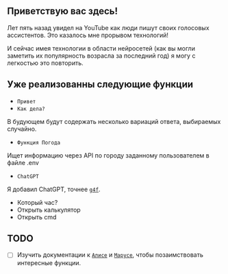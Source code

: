 ## Приветствую вас здесь!

Лет пять назад увидел на YouTube как люди пишут своих голосовых ассистентов. Это казалось мне прорывом технологий!

И сейчас имея технологии в области нейросетей (как вы могли заметить их популярность возрасла за последний год) я могу с легкостью это повторить. 

## Уже реализованны следующие функции

- `Привет`
- `Как дела?`

В будующем будут содержать несколько вариаций ответа, выбираемых случайно.

- `Функция Погода`

Ищет информацию через API по городу заданному пользователем в файле .env

- `ChatGPT`

Я добавил ChatGPT, точнее [`g4f`](https://github.com/techwithanirudh/g4f).

- Который час?
- Открыть калькулятор
- Открыть cmd

## TODO

- [ ] Изучить документации к [`Алисе`](https://help.jaicf.com/Yandex-Alice) и [`Марусе`](https://help.mail.ru/marusia/skill), чтобы позаимствовать интересные функции.
